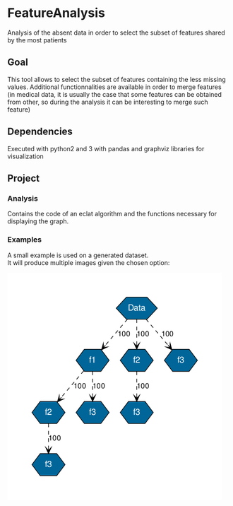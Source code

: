 # FeatureAnalysis
Analysis of the absent data in order to select the subset of features shared by the most patients

## Goal
This tool allows to select the subset of features containing the less missing values. Additional functionnalities are available in order to merge features (in medical data, it is usually the case that some features can be obtained from other, so during the analysis it can be interesting to merge such feature)

## Dependencies
Executed with python2 and 3 with pandas and graphviz libraries for visualization

## Project

### Analysis
Contains the code of an eclat algorithm and the functions necessary for displaying the graph.

### Examples
A small example is used on a generated dataset.  
It will produce multiple images given the chosen option:  

![](examples/match.png)